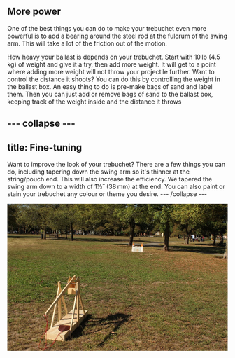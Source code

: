 ## More power
One of the best things you can do to make your trebuchet even more powerful is to add a bearing around the steel rod at the fulcrum of the swing arm. This will take a lot of the friction out of the motion. 

How heavy your ballast is depends on your trebuchet. Start with 10 lb (4.5 kg) of weight and give it a try, then add more weight. It will get to a point where adding more weight will not throw your projectile further. Want to control the distance it shoots? You can do this by controlling the weight in the ballast box. An easy thing to do is pre-make bags of sand and label them. Then you can just add or remove bags of sand to the ballast box, keeping track of the weight inside and the distance it throws

--- collapse ---
---
title: Fine-tuning
---
Want to improve the look of your trebuchet? There are a few things you can do, including tapering down the swing arm so it's thinner at the string/pouch end. This will also increase the efficiency. We tapered the swing arm down to a width of 1½˝ (38 mm) at the end. You can also paint or stain your trebuchet any colour or theme you desire.
--- /collapse ---

![String and Sling](images/final.JPG)
